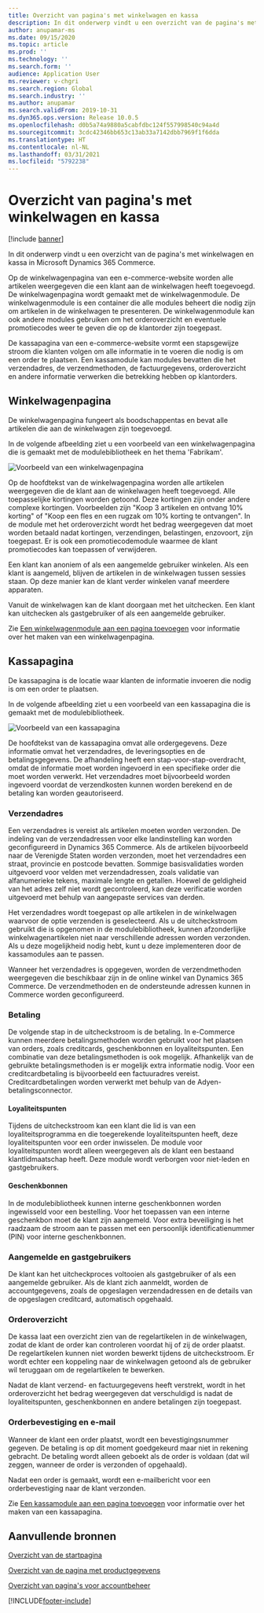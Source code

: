 ```yaml
---
title: Overzicht van pagina's met winkelwagen en kassa
description: In dit onderwerp vindt u een overzicht van de pagina's met winkelwagen en kassa in Microsoft Dynamics 365 Commerce.
author: anupamar-ms
ms.date: 09/15/2020
ms.topic: article
ms.prod: ''
ms.technology: ''
ms.search.form: ''
audience: Application User
ms.reviewer: v-chgri
ms.search.region: Global
ms.search.industry: ''
ms.author: anupamar
ms.search.validFrom: 2019-10-31
ms.dyn365.ops.version: Release 10.0.5
ms.openlocfilehash: d0b5a74a9880a5cabfdbc124f557998540c94a4d
ms.sourcegitcommit: 3cdc42346bb653c13ab33a7142dbb7969f1f6dda
ms.translationtype: HT
ms.contentlocale: nl-NL
ms.lasthandoff: 03/31/2021
ms.locfileid: "5792238"
---
```

# <a name="cart-and-checkout-pages-overview"></a>Overzicht van pagina's met winkelwagen en kassa

[!include [banner](includes/banner.md)]

In dit onderwerp vindt u een overzicht van de pagina's met winkelwagen en kassa in Microsoft Dynamics 365 Commerce.

Op de winkelwagenpagina van een e-commerce-website worden alle artikelen weergegeven die een klant aan de winkelwagen heeft toegevoegd. De winkelwagenpagina wordt gemaakt met de winkelwagenmodule. De winkelwagenmodule is een container die alle modules beheert die nodig zijn om artikelen in de winkelwagen te presenteren. De winkelwagenmodule kan ook andere modules gebruiken om het orderoverzicht en eventuele promotiecodes weer te geven die op de klantorder zijn toegepast.

De kassapagina van een e-commerce-website vormt een stapsgewijze stroom die klanten volgen om alle informatie in te voeren die nodig is om een order te plaatsen. Een kassamodule kan modules bevatten die het verzendadres, de verzendmethoden, de factuurgegevens, orderoverzicht en andere informatie verwerken die betrekking hebben op klantorders.

## <a name="cart-page"></a>Winkelwagenpagina

De winkelwagenpagina fungeert als boodschappentas en bevat alle artikelen die aan de winkelwagen zijn toegevoegd.

In de volgende afbeelding ziet u een voorbeeld van een winkelwagenpagina die is gemaakt met de modulebibliotheek en het thema 'Fabrikam'.

![Voorbeeld van een winkelwagenpagina](./media/cart2.PNG)

Op de hoofdtekst van de winkelwagenpagina worden alle artikelen weergegeven die de klant aan de winkelwagen heeft toegevoegd. Alle toepasselijke kortingen worden getoond. Deze kortingen zijn onder andere complexe kortingen. Voorbeelden zijn "Koop 3 artikelen en ontvang 10% korting" of "Koop een fles en een rugzak om 10% korting te ontvangen". In de module met het orderoverzicht wordt het bedrag weergegeven dat moet worden betaald nadat kortingen, verzendingen, belastingen, enzovoort, zijn toegepast. Er is ook een promotiecodemodule waarmee de klant promotiecodes kan toepassen of verwijderen.

Een klant kan anoniem of als een aangemelde gebruiker winkelen. Als een klant is aangemeld, blijven de artikelen in de winkelwagen tussen sessies staan. Op deze manier kan de klant verder winkelen vanaf meerdere apparaten.

Vanuit de winkelwagen kan de klant doorgaan met het uitchecken. Een klant kan uitchecken als gastgebruiker of als een aangemelde gebruiker.

Zie [Een winkelwagenmodule aan een pagina toevoegen](add-cart-module.md) voor informatie over het maken van een winkelwagenpagina.

## <a name="checkout-page"></a>Kassapagina

De kassapagina is de locatie waar klanten de informatie invoeren die nodig is om een order te plaatsen.

In de volgende afbeelding ziet u een voorbeeld van een kassapagina die is gemaakt met de modulebibliotheek.

![Voorbeeld van een kassapagina](./media/Checkout.PNG)

De hoofdtekst van de kassapagina omvat alle ordergegevens. Deze informatie omvat het verzendadres, de leveringsopties en de betalingsgegevens. De afhandeling heeft een stap-voor-stap-overdracht, omdat de informatie moet worden ingevoerd in een specifieke order die moet worden verwerkt. Het verzendadres moet bijvoorbeeld worden ingevoerd voordat de verzendkosten kunnen worden berekend en de betaling kan worden geautoriseerd.

### <a name="shipping-address"></a>Verzendadres

Een verzendadres is vereist als artikelen moeten worden verzonden. De indeling van de verzendadressen voor elke landinstelling kan worden geconfigureerd in Dynamics 365 Commerce. Als de artikelen bijvoorbeeld naar de Verenigde Staten worden verzonden, moet het verzendadres een straat, provincie en postcode bevatten. Sommige basisvalidaties worden uitgevoerd voor velden met verzendadressen, zoals validatie van alfanumerieke tekens, maximale lengte en getallen. Hoewel de geldigheid van het adres zelf niet wordt gecontroleerd, kan deze verificatie worden uitgevoerd met behulp van aangepaste services van derden.

Het verzendadres wordt toegepast op alle artikelen in de winkelwagen waarvoor de optie verzenden is geselecteerd. Als u de uitcheckstroom gebruikt die is opgenomen in de modulebibliotheek, kunnen afzonderlijke winkelwagenartikelen niet naar verschillende adressen worden verzonden. Als u deze mogelijkheid nodig hebt, kunt u deze implementeren door de kassamodules aan te passen.

Wanneer het verzendadres is opgegeven, worden de verzendmethoden weergegeven die beschikbaar zijn in de online winkel van Dynamics 365 Commerce. De verzendmethoden en de ondersteunde adressen kunnen in Commerce worden geconfigureerd.

### <a name="payment"></a>Betaling

De volgende stap in de uitcheckstroom is de betaling. In e-Commerce kunnen meerdere betalingsmethoden worden gebruikt voor het plaatsen van orders, zoals creditcards, geschenkbonnen en loyaliteitspunten. Een combinatie van deze betalingsmethoden is ook mogelijk. Afhankelijk van de gebruikte betalingsmethoden is er mogelijk extra informatie nodig. Voor een creditcardbetaling is bijvoorbeeld een factuuradres vereist. Creditcardbetalingen worden verwerkt met behulp van de Adyen-betalingsconnector.

#### <a name="loyalty-points"></a>Loyaliteitspunten

Tijdens de uitcheckstroom kan een klant die lid is van een loyaliteitsprogramma en die toegerekende loyaliteitspunten heeft, deze loyaliteitspunten voor een order inwisselen. De module voor loyaliteitspunten wordt alleen weergegeven als de klant een bestaand klantlidmaatschap heeft. Deze module wordt verborgen voor niet-leden en gastgebruikers.

#### <a name="gift-cards"></a>Geschenkbonnen

In de modulebibliotheek kunnen interne geschenkbonnen worden ingewisseld voor een bestelling. Voor het toepassen van een interne geschenkbon moet de klant zijn aangemeld. Voor extra beveiliging is het raadzaam de stroom aan te passen met een persoonlijk identificatienummer (PIN) voor interne geschenkbonnen.

### <a name="signed-in-and-guest-users"></a>Aangemelde en gastgebruikers

De klant kan het uitcheckproces voltooien als gastgebruiker of als een aangemelde gebruiker. Als de klant zich aanmeldt, worden de accountgegevens, zoals de opgeslagen verzendadressen en de details van de opgeslagen creditcard, automatisch opgehaald.

### <a name="order-summary"></a>Orderoverzicht

De kassa laat een overzicht zien van de regelartikelen in de winkelwagen, zodat de klant de order kan controleren voordat hij of zij de order plaatst. De regelartikelen kunnen niet worden bewerkt tijdens de uitcheckstroom. Er wordt echter een koppeling naar de winkelwagen getoond als de gebruiker wil teruggaan om de regelartikelen te bewerken.

Nadat de klant verzend- en factuurgegevens heeft verstrekt, wordt in het orderoverzicht het bedrag weergegeven dat verschuldigd is nadat de loyaliteitspunten, geschenkbonnen en andere betalingen zijn toegepast.

### <a name="order-confirmation-and-email"></a>Orderbevestiging en e-mail

Wanneer de klant een order plaatst, wordt een bevestigingsnummer gegeven. De betaling is op dit moment goedgekeurd maar niet in rekening gebracht. De betaling wordt alleen geboekt als de order is voldaan (dat wil zeggen, wanneer de order is verzonden of opgehaald).

Nadat een order is gemaakt, wordt een e-mailbericht voor een orderbevestiging naar de klant verzonden.

Zie [Een kassamodule aan een pagina toevoegen](add-checkout-module.md) voor informatie over het maken van een kassapagina.

## <a name="additional-resources"></a>Aanvullende bronnen

[Overzicht van de startpagina](quick-tour-home-page.md)

[Overzicht van de pagina met productgegevens](quick-tour-pdp.md)

[Overzicht van pagina's voor accountbeheer](quick-tour-account-management.md)


[!INCLUDE[footer-include](../includes/footer-banner.md)]

